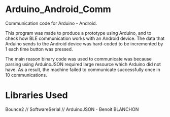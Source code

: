 # Arduino_Android_Comm
Communication code for Arduino - Android. 

This program was made to produce a prototype using Arduino, and to check
how BLE communication works with an Android device. The data that Arduino 
sends to the Android device was hard-coded to be incremented by 1 each time 
button was pressed. 

The main reason binary code was used to communicate was because parsing 
using ArduinoJSON required large resource which Arduino did not have. 
As a result, the machine failed to communicate successfully once in 10 communications.

# Libraries Used
Bounce2 // SoftwareSerial // ArduinoJSON -  Benoit BLANCHON
